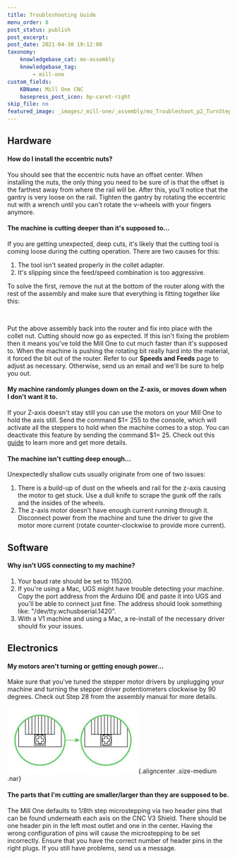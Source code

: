 ```yaml
---
title: Troubleshooting Guide
menu_order: 8
post_status: publish
post_excerpt: 
post_date: 2021-04-30 19:12:00
taxonomy:
    knowledgebase_cat: mo-assembly
    knowledgebase_tag:
        - mill-one
custom_fields:
    KBName: Mill One CNC
    basepress_post_icon: bp-caret-right
skip_file: no
featured_image: _images/_mill-one/_assembly/mo_Troubleshoot_p2_TurnStep.jpg
---
```


## Hardware

#### How do I install the eccentric nuts?

You should see that the eccentric nuts have an offset center. When installing the nuts, the only thing you need to be sure of is that the offset is the farthest away from where the rail will be. After this, you'll notice that the gantry is very loose on the rail. Tighten the gantry by rotating the eccentric nut with a wrench until you can't rotate the v-wheels with your fingers anymore.

#### The machine is cutting deeper than it's supposed to...

If you are getting unexpected, deep cuts, it's likely that the cutting tool is coming loose during the cutting operation. There are two causes for this:

<ol>
  <li>The tool isn't seated properly in the collet adapter.</li>
  <li>It's slipping since the feed/speed combination is too aggressive.</li>
</ol>

To solve the first, remove the nut at the bottom of the router along with the rest of the assembly and make sure that everything is fitting together like this:

<img class="nar aligncenter size-medium" src="https://resources.sienci.com/wp-content/uploads/2024/07/mo_troubleshoot_p1_AssemEnd.png" alt="" style="max-width: 60%;"/>

Put the above assembly back into the router and fix into place with the collet nut. Cutting should now go as expected. If this isn't fixing the problem then it means you've told the Mill One to cut much faster than it's supposed to. When the machine is pushing the rotating bit really hard into the material, it forced the bit out of the router. Refer to our <b>Speeds and Feeds</b> page to adjust as necessary. Otherwise, send us an email and we'll be sure to help you out.

#### My machine randomly plunges down on the Z-axis, or moves down when I don't want it to.

If your Z-axis doesn't stay still you can use the motors on your Mill One to hold the axis still. Send the command $1= 255 to the console, which will activate all the steppers to hold when the machine comes to a stop. You can deactivate this feature by sending the command $1= 25. Check out this <a href="https://sienci.com/2018/03/30/my-z-axis-keeps-dropping-a-simple-guide-on-using-1-255/">guide</a> to learn more and get more details.

#### The machine isn't cutting deep enough...

Unexpectedly shallow cuts usually originate from one of two issues:

<ol>
  <li>There is a build-up of dust on the wheels and rail for the z-axis causing the motor to get stuck. Use a dull knife to scrape the gunk off the rails and the insides of the wheels.</li>
  <li>The z-axis motor doesn't have enough current running through it. Disconnect power from the machine and tune the driver to give the motor more current (rotate counter-clockwise to provide more current).</li>
</ol>

## Software

#### Why isn't UGS connecting to my machine?

<ol>
  <li>Your baud rate should be set to 115200.</li>
  <li>If you're using a Mac, UGS might have trouble detecting your machine. Copy the port address from the Arduino IDE and paste it into UGS and you'll be able to connect just fine. The address should look something like: "/dev/tty.wchusbserial.1420".</li>
  <li>With a V1 machine and using a Mac, a re-install of the necessary driver should fix your issues.</li>
</ol>

## Electronics

#### My motors aren't turning or getting enough power...

Make sure that you've tuned the stepper motor drivers by unplugging your machine and turning the stepper driver potentiometers clockwise by 90 degrees. Check out Step 28 from the assembly manual for more details.

![](/_images/_mill-one/_assembly/mo_troubleshoot_p2_DrivePot.jpg){.aligncenter .size-medium .nar}

#### The parts that I'm cutting are smaller/larger than they are supposed to be.

The Mill One defaults to 1/8th step microstepping via two header pins that can be found underneath each axis on the CNC V3 Shield. There should be one header pin in the left most outlet and one in the center. Having the wrong configuration of pins will cause the microstepping to be set incorrectly. Ensure that you have the correct number of header pins in the right plugs. If you still have problems, send us a message.

<img class="nar alignnone size-medium" src="https://resources.sienci.com/wp-content/uploads/2024/07/mo_troubleshoot_p3_PinsShield.png" alt="" style="max-width: 55%;"/>
